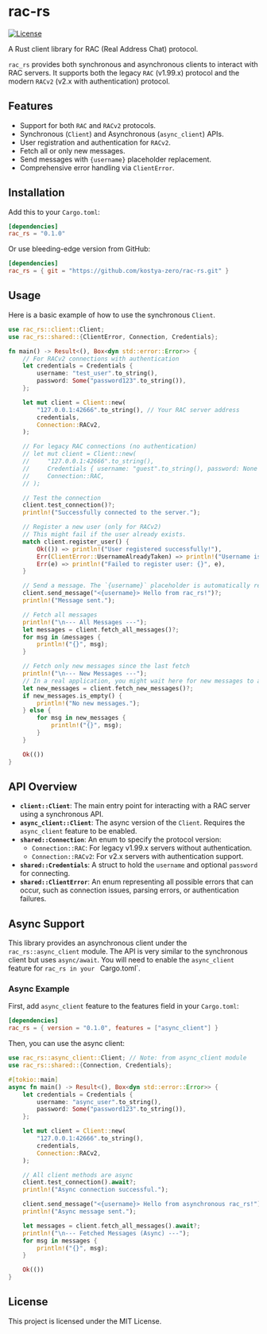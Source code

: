 ﻿# rac-rs

[//]: # ( FIXME: Uncomment this when it will be published on crates.io)
[//]: # ([![crates.io]&#40;https://img.shields.io/crates/v/rac_rs.svg&#41;]&#40;https://crates.io/crates/rac_rs&#41;)
[//]: # ([![docs.rs]&#40;https://docs.rs/rac_rs/badge.svg&#41;]&#40;https://docs.rs/rac_rs&#41;)

[![License](https://img.shields.io/badge/license-MIT-blue.svg)](/LICENSE)


A Rust client library for RAC (Real Address Chat) protocol.

`rac_rs` provides both synchronous and asynchronous clients to interact with RAC servers. It supports both the legacy
`RAC` (v1.99.x) protocol and the modern `RACv2` (v2.x with authentication) protocol.

## Features

- Support for both `RAC` and `RACv2` protocols.
- Synchronous (`Client`) and Asynchronous (`async_client`) APIs.
- User registration and authentication for `RACv2`.
- Fetch all or only new messages.
- Send messages with `{username}` placeholder replacement.
- Comprehensive error handling via `ClientError`.

## Installation

Add this to your `Cargo.toml`:

```toml
[dependencies]
rac_rs = "0.1.0"
```

Or use bleeding-edge version from GitHub:

```toml
[dependencies]
rac_rs = { git = "https://github.com/kostya-zero/rac-rs.git" }
```

## Usage

Here is a basic example of how to use the synchronous `Client`.

```rust
use rac_rs::client::Client;
use rac_rs::shared::{ClientError, Connection, Credentials};

fn main() -> Result<(), Box<dyn std::error::Error>> {
    // For RACv2 connections with authentication
    let credentials = Credentials {
        username: "test_user".to_string(),
        password: Some("password123".to_string()),
    };

    let mut client = Client::new(
        "127.0.0.1:42666".to_string(), // Your RAC server address
        credentials,
        Connection::RACv2,
    );

    // For legacy RAC connections (no authentication)
    // let mut client = Client::new(
    //     "127.0.0.1:42666".to_string(),
    //     Credentials { username: "guest".to_string(), password: None },
    //     Connection::RAC,
    // );

    // Test the connection
    client.test_connection()?;
    println!("Successfully connected to the server.");

    // Register a new user (only for RACv2)
    // This might fail if the user already exists.
    match client.register_user() {
        Ok(()) => println!("User registered successfully!"),
        Err(ClientError::UsernameAlreadyTaken) => println!("Username is already taken."),
        Err(e) => println!("Failed to register user: {}", e),
    }

    // Send a message. The `{username}` placeholder is automatically replaced.
    client.send_message("<{username}> Hello from rac_rs!")?;
    println!("Message sent.");

    // Fetch all messages
    println!("\n--- All Messages ---");
    let messages = client.fetch_all_messages()?;
    for msg in &messages {
        println!("{}", msg);
    }

    // Fetch only new messages since the last fetch
    println!("\n--- New Messages ---");
    // In a real application, you might wait here for new messages to arrive.
    let new_messages = client.fetch_new_messages()?;
    if new_messages.is_empty() {
        println!("No new messages.");
    } else {
        for msg in new_messages {
            println!("{}", msg);
        }
    }

    Ok(())
}
```

## API Overview

- **`client::Client`**: The main entry point for interacting with a RAC server using a synchronous API.
- **`async_client::Client`**: The async version of the `Client`. Requires the `async_client` feature to be enabled.
- **`shared::Connection`**: An enum to specify the protocol version:
    - `Connection::RAC`: For legacy v1.99.x servers without authentication.
    - `Connection::RACv2`: For v2.x servers with authentication support.
- **`shared::Credentials`**: A struct to hold the `username` and optional `password` for connecting.
- **`shared::ClientError`**: An enum representing all possible errors that can occur, such as connection issues, parsing
  errors, or authentication failures.

## Async Support

This library provides an asynchronous client under the `rac_rs::async_client` module. The API is very similar to the
synchronous client but uses `async/await`. You will need to enable the `async_client` feature for `rac_rs in your `
Cargo.toml`.

### Async Example

First, add `async_client` feature to the features field in your `Cargo.toml`:

```toml
[dependencies]
rac_rs = { version = "0.1.0", features = ["async_client"] }
```

Then, you can use the async client:

```rust
use rac_rs::async_client::Client; // Note: from async_client module
use rac_rs::shared::{Connection, Credentials};

#[tokio::main]
async fn main() -> Result<(), Box<dyn std::error::Error>> {
    let credentials = Credentials {
        username: "async_user".to_string(),
        password: Some("password123".to_string()),
    };

    let mut client = Client::new(
        "127.0.0.1:42666".to_string(),
        credentials,
        Connection::RACv2,
    );

    // All client methods are async
    client.test_connection().await?;
    println!("Async connection successful.");

    client.send_message("<{username}> Hello from asynchronous rac_rs!").await?;
    println!("Async message sent.");

    let messages = client.fetch_all_messages().await?;
    println!("\n--- Fetched Messages (Async) ---");
    for msg in messages {
        println!("{}", msg);
    }

    Ok(())
}
```

## License

This project is licensed under the MIT License.
